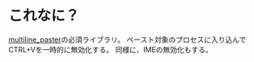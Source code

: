 # これなに？
[multiline_paster](https://github.com/segfo/multiline_paster)の必須ライブラリ。
ペースト対象のプロセスに入り込んでCTRL+Vを一時的に無効化する。
同様に、IMEの無効化もする。
